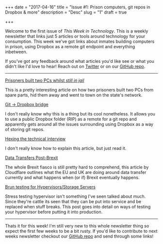 +++
date = "2017-04-16"
title = "Issue #1: Prison computers, git repos in Dropbox & more"
description = "Desc"
slug = "1"
draft = true

+++

Welcome to the first issue of *This Week in Technology*. This is a weekly newsletter that links just 5 articles or tools around technology for your consumption. This week we've got links about inmates building computers in prison, using Dropbox as a remote git endpoint and everything inbetween.

If you've got any feedback around what articles you'd like see or what you didn't like I'd love to hear! Reach out on [Twitter](https://twitter.com/itsjloh) or on our [GitHub repo](https://github.com/jloh/thisweekintechnology/issues).

---

[Prisoners built two PCs whilst *still in jail*](http://www.theregister.co.uk/2017/04/12/prisoners_built_computer_connected_to_states_network/)

This is a pretty interesting article on how two prisoners built two PCs from spare parts, hid them away and went to town on the state's network.


[Git -> Dropbox bridge](https://github.com/anishathalye/git-remote-dropbox)

I don't really know why this is a thing but its cool nonetheless. It allows you to use a public Dropbox folder (RIP) as a remote for a git repo and apparently gets around all the issues surrounding using Dropbox as a way of storing git repos.


[Hexing the technical interview](https://aphyr.com/posts/341-hexing-the-technical-interview)

I don't really know how to explain this article, but just read it.


[Data Transfers Post-Brexit](https://blog.cloudflare.com/let-it-flow-let-it-flow-2/)

The whole Brexit fiasco is still pretty hard to comprehend, this article by Cloudflare outlines what the EU and UK are doing around data transfer currently and what happens when (or if) Brexit eventually happens.

[Brun testing for Hypervisors/Storage Servers](https://raymii.org/s/blog/Burn_in_testing_for_Hypervisor_and_Storage_servers.html)

Stress testing hypervisor isn't something I've seen talked about much. Since they're cattle its seen that they can be put into service and be replaced when stuff breaks. This post goes into detail on ways of testing your hypervisor before putting it into production.

---

Thats it for this week! I'm still very new to this whole newsletter thing so expect the first few weeks to be a bit rusty. If you'd like to contribute to next weeks newsletter checkout our [GitHub repo](https://github.com/jloh/thisweekintechnology/issues) and send through some links!

